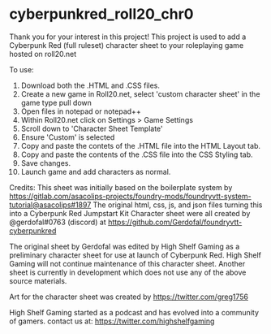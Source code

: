 # cyberpunkred_roll20_chr0

Thank you for your interest in this project!
This project is used to add a Cyberpunk Red (full ruleset) character sheet to your roleplaying game hosted on roll20.net

To use:
1. Download both the .HTML and .CSS files.
2. Create a new game in Roll20.net, select 'custom character sheet' in the game type pull down
3. Open files in notepad or notepad++
4. Within Roll20.net click on Settings > Game Settings
5. Scroll down to 'Character Sheet Template'
6. Ensure 'Custom' is selected
7. Copy and paste the contets of the .HTML file into the HTML Layout tab.
8. Copy and paste the contents of the .CSS file into the CSS Styling tab.
9. Save changes.
10. Launch game and add characters as normal.






Credits:
This sheet was initially based on the boilerplate system by https://gitlab.com/asacolips-projects/foundry-mods/foundryvtt-system-tutorial@asacolips#1897
The original html, css, js, and json files turning this into a Cyberpunk Red Jumpstart Kit Character sheet were all created by @gerdofal#0763 (discord) at https://github.com/Gerdofal/foundryvtt-cyberpunkred

The original sheet by Gerdofal was edited by High Shelf Gaming as a preliminary character sheet for use at launch of Cyberpunk Red. 
High Shelf Gaming will not continue maintenance of this character sheet.
Another sheet is currently in development which does not use any of the above source materials.

Art for the character sheet was created by https://twitter.com/greg1756

High Shelf Gaming started as a podcast and has evolved into a community of gamers. contact us at: https://twitter.com/highshelfgaming
